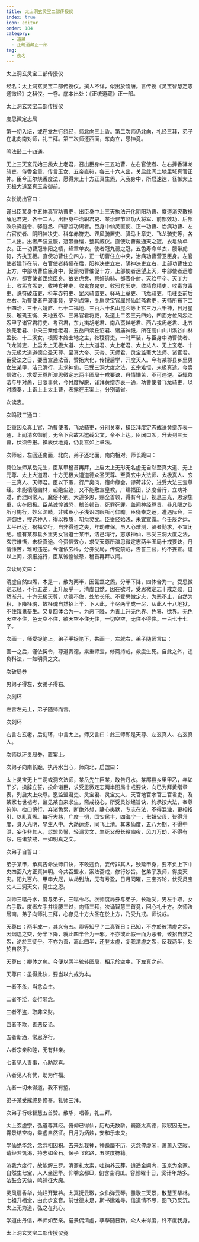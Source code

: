 ```yaml
---
title: 太上洞玄灵宝二部传授仪
index: true
icon: editor
order: 184
category:
  - 道藏
  - 正统道藏正一部
tag:
  - 佚名
---
```


太上洞玄灵宝二部传授仪  

经名：太上洞玄灵宝二部传授仪。撰人不详，似出於隋唐。言传授《灵宝智慧定志通微经》之科仪。一卷。底本出处：《正统道藏》正一部。  

太上洞玄灵宝二部传授仪  

度思微定志局  

第一初入坛，或在堂左行绕经，师北向三上香。第二次师仍北向，礼经三拜，弟子在北向南对师，礼三拜。第三次师还西面，东向立，思神竟。  

鸣法鼓二十四通。  

无上三天玄元始三炁太上老君，召出臣身中三五功曹、左右官使者、左右捧香驿龙骑吏、侍香金童、传言玉女、五帝直符，各三十六人出，关启此间土地里域真官正神。臣今正尔烧香度法，愿得太上十方正真生炁，入我身中，所启速达，径御太上无极大道至真玉帝御前。  

次长跪出官曰：  

谨出臣某身中五体真官功曹吏，出臣身中上三天执法开化阴阳功曹、度道消灾散祸解厄君吏，各十二人。出臣身中治职君吏、某治建节监功大将军、前部效功、后部效杀驿庭令、驿庭丞、四部监功谒者。臣身中仙灵直使、正一功曹、治病功曹、左右官使者、阴阳神决吏、科车赤符吏、罡风骑置吏、驿马上章吏、飞龙骑吏等，各二人出。出者严装显服，冠带垂缨，整其威仪。直使功曹戴通天之冠，衣皂纨单衣。正一功曹冠朱阳之帻，绛章单衣。使者冠九德之冠，五色寿命单衣，腰带虎符，齐执玉板。直使功曹住立四方，正一切曹住立中央，治病功曹营卫臣身。左官使者建节在前，右官使者持幢在后，阳神决吏立左，阴神决吏立右，上部功曹住立上方，中部功曹住臣身中，促炁功曹催促十方，上部使者远望上天，中部使者远瞻八方，都官使者匝绕臣身。狼吏虎贲、察奸钩骑、都官仆射、天驺甲卒、天丁力士、收炁食炁吏、收神食神吏、收鬼食鬼吏、收邪食邪吏、收精食精吏、收毒食毒吏、诛符破庙吏、科车赤符吏、罡风骑置吏、驿马上章吏、飞龙骑吏，屯驻臣前后左右。功曹使者严装事竟，罗列卤簿，关启灵宝官属领仙监斋君吏，天师所布下二十四治，三十六靖庐、七十二福地、三百六十名山昆仑等上宫三万六千神，日月星辰、璇玑玉衡、天地五帝、三界官君将吏，及道上二玄三元四始，四面方位风炁注炁甲子诸官君将吏、考召君，东九夷胡老君、南八蛮越老君、西六戎氐老君、北五狄羌老君、中央三秦伧老君、五岳四渎丘沼君、诸庙神祇，所在高山山川溪谷山林孟长、十二溪女，根源本始土地之主，社稷将吏，一时严装，与臣身中功曹使者、飞龙骑吏，上启太上无极大道、太上大道君、太上老君、太上丈人、无上玄老、十方无极大道道德众圣天尊、至真大帝、天帝、天师君、灵宝监斋大法师、诸官君。臣受法之日，要当宣通法音，赞扬大化，传授后学，开度天人。今有某郡县乡里男女生某甲，洁己清行，志求神仙，已受三洞大度之法，玄宗难悟，未极真途。今赍信效心，求受天尊所演思微定志两半图局十戒要诀，丹情慊苦，不可违逆。臣辄依法与甲对斋，日限事竟，今付度解脱，谨拜黄缯赤表一通，功曹使者飞龙骑吏，以时腾奏，上诣上上太上曹，表露在玉案上，分别请省。  

次读表。  

次鸣鼓三通曰：  

臣重因众真上官、功曹使者、飞龙骑吏，分别关奏，操臣拜度定志戒诀黄缯赤表一通，上闻清玄御前，无令下官故炁邀截公文，令不上达。臣闭口炁，升表到三天曹，伏须告报。操表伏地竟，仍复宫如上章法。  

次师起，左回还南面，北向，弟子还北面，南向相对。师长跪曰：  

具位法师某岳先生，臣某甲稽首再拜，上启太上无形无名虚无自然至真大道、无上元尊、太上大道君、十方无极大道道德众圣天尊、至真玄中大法师、太极真人、玄一三真人、天师君。臣以下愚，行尸臭肉，宿命缘会，谬荷非分，进受大法三宝尊经。未能栖隐幽林，超绝尘迹，又不能敷宣皇教，广建福田，济度苦行，立功补过，而混同常人，魔俗不别。大道多恩，赐全首领，得有今日，视息三光，恩深施重，实在罔极。臣某诚惶诚恐，稽首顿首，死罪死罪。盖闻神经尊贵，非凡陋之徒所可施行，妙义渊赜，非贱臣小子浅识肉眼所可仰瞻。臣侥幸之运，遭遇际会，三洞御世，搜选种人，得以秽质，叨忝灵文。臣受经始浅，未宜宣露。今壬辰之运，太平已近，祸福交行，自非得道之夫，年劫难保。虽人心难测，贤者勤求，不宜闭绝。谨有某郡县乡里男女官道士某甲，洁己清行，志求神仙，已受三洞大度之法，玄宗难悟，未极真途。今赍信效心，求受天尊所演思微定志两半图局十戒要诀，丹情慊苦，难可违逆。今谨依玄科，分券受局，传说禁戒，告誓三官，约不妄宣。谨以上闻，须报施行，臣某诚惶诚恐，稽首再拜以闻。  

次读局文曰：  

清虚自然四炁，本是一，散为两半，因氤氲之炁，分半下降，四体合为一。受思微定志经，不行五逆，上升反乎一。清虚自然，因在欲时，受思微定志十戒之勋，自然渐升。十方无极天尊，功德不住，处於长乐。不受思微定志，为恶不止，自然为积，下降枉魂，故枉魂自然招上半，下人此，半尽两半成一尽，从此入十八地狱，不住饿鬼畜生。又复四体合为一。为恶下降，为善上升无色界、色界、欲界。无色天空不住，色天空不住，欲天空不住无住，一切空空，无住不得住。一百七十七字。  

次画一，师受捉笔上，弟子手捉笔下，共画一，左就右，弟子随师言曰：  

画一之后，谨依契令，尊道贵德，祟重师宝，修斋持戒，救度生死。自此之外，违负科法，一如明真之文。  

次破局券  

男弟子得左，女弟子得右。  

次刻环  

左言左元上，弟子随师而言。  

次刻环  

右言右玄老，后刻环，中言太上。师又言曰：此三师即是天尊、左玄真人、右玄真人。  

次师以环贯局券，置案上。  

次弟子向南长跪，执丹水当心，师向北，启盟曰：  

太上灵宝无上三洞或洞玄法师，某岳先生臣某，敢告丹水。某郡县乡里甲乙，年如干岁，操辞立誓，投命诣臣，求受思微定志两半图局十戒要诀，向已为拜黄缯章表，列启太上众尊。愿监盟君吏、灵宝君、灵宝丈人、天官地官水官三官君吏，及某家七世祖考，监见某自来求生，斋戒投心，所受灵妙经旨诀，约承按大法，奉尊俯仰，检口慎行，弃诸色累，断绝外想，静心夷默，专志在法，不得混浊，更相招引，以乱真炁。每行大慈，广度一切，国安民丰，四海宁一，七祖父母，皆得升度，身入光明，早生人中。大劫运终，同飞上清。其未仙度，五八为期，不得中泄，妄传非其人，愆盟负誓，轻漏灵文，生死父母长役幽夜，风刀万劫，不得有怨，违诸禁戒，一如明真之文。  

次弟子自誓曰：  

弟子某甲，承真告命法师口诀，不敢违负，妄传非其人，殃延甲身，要不负上下中央四面八方正真神明。今共吞盟水，案法斋戒，修行妙旨。乞弟子及师，得度天灾。阳九百六、甲申大厄，从劫到劫，无有亏盈，日月同曜，三宝齐轮，伏受灵宝丈人三洞天文，见生之恩。  

次师三噏丹水，度与弟子，三噏令尽。次师度局券与弟子，长跪受，男左手取，女右手取。度者左手并绕腰三过，向师三拜，次诵智慧三首竟，回心礼十方。次师法居南，弟子向师礼三拜，心存见十方大圣在於上方，乃受九戒。师说戒。  

天尊曰：两半成一，其义有五。卿等知乎？二真答日：已知，不亦於彼清虚之炁，因烟煴之交，分半下降，就此四半合为一邪。不亦或此假一而为恶者，致招自然之炁，沦於三徒乎。不亦为善，离此四半，还登太虚，复我清虚之炁，反我两半，处於自然乎。  

天尊曰：卿体之矣。今便以两半轮转图局，相示於空中，下左真之前。  

天尊曰：虽得此诀，要当以九戒为本。  

一者不杀，当念众生。  

二者不淫，妄行邪念。  

三者不盗，取非义财。  

四者不欺，善恶反论。  

五者断酒，常思浄行。  

六者宗亲和睦，无有非亲。  

七者见人善事，心助欢喜。  

八者见人有忧，助为作福。  

九者一切未得道，我不有望。  

弟子某受戒终身修奉。礼师三拜。  

次弟子行咏智慧五首赞。散华，唱善，礼三拜。  

太上玄虚宗，弘道尊其经。俯仰已得仙，历劫无数龄。巍巍太真德，寂寂因无生。霄景结空构，乘虚自然征。日月为炳烛，安和乐未央。  

学仙绝华念，念念相因积。去来乱我神，神躁靡不历。灭念停虚闲，萧萧入空寂。请经若饥渴，持志如金石。保子飞玄路，五灵度符籍。  

济我六度行，故能解三罗。清斋礼太素，吐纳养云芽。逍遥金阙内，玉京为余家。自然生七宝，人人坐运华。仰嚼玄都□，俯含空洞瓜。容颜曜十日，奚计年劫多。法鼓会天仙，鸣锺征大魔。  

灵风扇香华，灿烂开繁衿。太真抚云璈，众仙弹云琴。雅歌三天景，散慧玉华林。七祖升福堂，由此步玄音。前世德未足，斯书邈难寻。信道情不尽，图飞乃反沉。太上无为道，弘之在兆心。  

学道由丹信，奉师如至亲。挹景偶清虚，孳孳随日新。众人未得度，终不度我身。  

太上洞玄灵宝二部传授仪竟  

